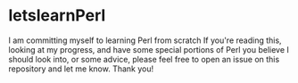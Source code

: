 # letslearnPerl
I am committing myself to learning Perl from scratch 
If you're reading this, looking at my progress, and have some special portions of Perl you believe I should look into, or some advice, please feel free to open an issue on this repository and let me know.  Thank you!  
